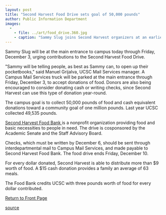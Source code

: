 ```yaml
---
layout: post
title: "Second Harvest Food Drive sets goal of 50,000 pounds"
author: Public Information Department
images:
  -
    - file: ../art/food_drive.360.jpg
    - caption: "Sammy Slug joins Second Harvest organizers at an earlier drive. Sammy will be promoting contributions throughout this week."
---
```


Sammy Slug will be at the main entrance to campus today through Friday, December 3, urging contributions to the Second Harvest Food Drive.

"Sammy will be telling people, as best as Sammy can, to open up their pocketbooks," said Manuel Grijalva, UCSC Mail Services manager. A Campus Mail Services truck will be parked at the main entrance through Friday, December 3, to accept donations of food. Donors are also being encouraged to consider donating cash or writing checks, since Second Harvest can use this type of donation year-round.

The campus goal is to collect 50,000 pounds of food and cash equivalent donations toward a community goal of one million pounds. Last year UCSC collected 49,535 pounds.

[Second Harvest Food Bank ][1] is a nonprofit organization providing food and basic necessities to people in need. The drive is cosponsored by the Academic Senate and the Staff Advisory Board.

Checks, which must be written by December 6, should be sent through interdepartmental mail to Campus Mail Services, and made payable to Second Harvest Food Bank. The food drive ends Friday, December 10.

For every dollar donated, Second Harvest is able to distribute more than $9 worth of food. A $15 cash donation provides a family an average of 63 meals.

The Food Bank credits UCSC with three pounds worth of food for every dollar contributed.

  

[Return to Front Page][2]

[1]: http://www.thefoodbank.org
[2]: http://currents.ucsc.edu/

[source](http://www1.ucsc.edu/currents/04-05/11-29/brief-food.asp "Permalink to brief-food")
